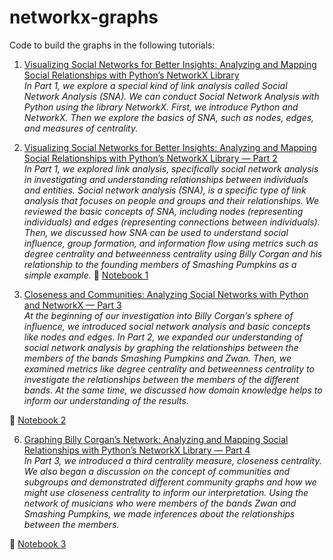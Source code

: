 # networkx-graphs

Code to build the graphs in the following tutorials:
1. [Visualizing Social Networks for Better Insights: Analyzing and Mapping Social Relationships with Python’s NetworkX Library](https://towardsdatascience.com/visualizing-social-networks-for-better-insights-analyzing-and-mapping-social-relationships-with-efeb82ab853e?sk=ba15709c7d136c205bd5fc5b6b8d933c)       
*In Part 1, we explore a special kind of link analysis called Social Network Analysis (SNA). We can conduct Social Network Analysis with Python using the library NetworkX. First, we introduce Python and NetworkX. Then we explore the basics of SNA, such as nodes, edges, and measures of centrality.*

2. [Visualizing Social Networks for Better Insights: Analyzing and Mapping Social Relationships with Python’s NetworkX Library — Part 2](https://towardsdatascience.com/visualizing-social-networks-for-better-insights-analyzing-and-mapping-social-relationships-with-f4a9cf6b6d57?sk=872f4b2d55ff92698dc5b5c077011c74)        
*In Part 1, we explored link analysis, specifically social network analysis in investigating and understanding relationships between individuals and entities. Social network analysis (SNA), is a specific type of link analysis that focuses on people and groups and their relationships. We reviewed the basic concepts of SNA, including nodes (representing individuals) and edges (representing connections between individuals). Then, we discussed how SNA can be used to understand social influence, group formation, and information flow using metrics such as degree centrality and betweenness centrality using Billy Corgan and his relationship to the founding members of Smashing Pumpkins as a simple example.*
📓 [Notebook 1](https://github.com/christine-egan42/networkx-graphs/blob/4f2f8fc9f83646ee90cc6bcc0fd4f92201a335cb/notebooks/SNA2-Degree-and-Betweenness-Centrality.ipynb)

3. [Closeness and Communities: Analyzing Social Networks with Python and NetworkX — Part 3](https://towardsdatascience.com/visualizing-social-networks-for-better-insights-analyzing-and-mapping-social-relationships-with-f4a9cf6b6d57?sk=872f4b2d55ff92698dc5b5c077011c74)     
*At the beginning of our investigation into Billy Corgan’s sphere of influence, we introduced social network analysis and basic concepts like nodes and edges. In Part 2, we expanded our understanding of social network analysis by graphing the relationships between the members of the bands Smashing Pumpkins and Zwan. Then, we examined metrics like degree centrality and betweenness centrality to investigate the relationships between the members of the different bands. At the same time, we discussed how domain knowledge helps to inform our understanding of the results.*

📓 [Notebook 2](https://github.com/christine-egan42/networkx-graphs/blob/4f2f8fc9f83646ee90cc6bcc0fd4f92201a335cb/notebooks/SNA3-Closeness-Centrality.ipynb)

6. [Graphing Billy Corgan’s Network: Analyzing and Mapping Social Relationships with Python’s NetworkX Library — Part 4](https://towardsdatascience.com/graphing-billy-corgans-network-analyzing-and-mapping-social-relationships-with-python-s-networkx-724de1e431ac?sk=8c051fd6f7e0e9a4137a8af97fef8427)      
*In Part 3, we introduced a third centrality measure, closeness centrality. We also began a discussion on the concept of communities and subgroups and demonstrated different community graphs and how we might use closeness centrality to inform our interpretation. Using the network of musicians who were members of the bands Zwan and Smashing Pumpkins, we made inferences about the relationships between the members.*

📓 [Notebook 3](https://github.com/christine-egan42/networkx-graphs/blob/4f2f8fc9f83646ee90cc6bcc0fd4f92201a335cb/notebooks/NetworkX-Graph-with-Connected-Communities.ipynb)
